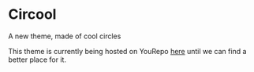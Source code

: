 # Circool


A new theme, made of cool circles


This theme is currently being hosted on YouRepo [here](http://colinj.yourepo.com/) until we can find a better place for it.

